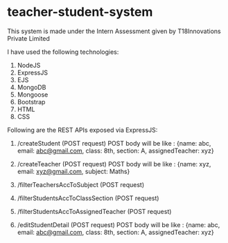 # teacher-student-system
This system is made under the Intern Assessment given by T18Innovations Private Limited

I have used the following technologies:
1) NodeJS
2) ExpressJS
3) EJS
4) MongoDB
5) Mongoose
6) Bootstrap
7) HTML
8) CSS

Following are the REST APIs exposed via ExpressJS:
1) /createStudent (POST request)
   POST body will be like :
    {name: abc,
    email: abc@gmail.com,
    class: 8th,
    section: A,
    assignedTeacher: xyz}
    
2) /createTeacher (POST request)
   POST body will be like :
    {name: xyz,
    email: xyz@gmail.com,
    subject: Maths}
    
3) /filterTeachersAccToSubject (POST request)

4) /filterStudentsAccToClassSection (POST request)

5) /filterStudentsAccToAssignedTeacher (POST request)

6) /editStudentDetail (POST request)
   POST body will be like :
    {name: abc,
    email: abc@gmail.com,
    class: 8th,
    section: A,
    assignedTeacher: xyz}
